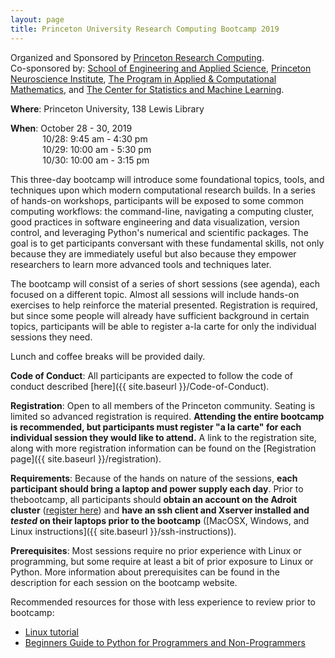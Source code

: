 ```yaml
---
layout: page
title: Princeton University Research Computing Bootcamp 2019
---
```



Organized and Sponsored by [Princeton Research Computing](https://www.princeton.edu/researchcomputing).  
Co-sponsored by: [School of Engineering and Applied Science](https://engineering.princeton.edu/), [Princeton Neuroscience Institute](https://pni.princeton.edu/), [The Program in Applied & Computational Mathematics](https://www.pacm.princeton.edu/), and [The Center for Statistics and Machine Learning](https://csml.princeton.edu).

**Where**: Princeton University, 138 Lewis Library


**When**: October 28 - 30, 2019  
&nbsp;&nbsp;&nbsp;&nbsp;&nbsp;&nbsp;&nbsp;&nbsp;&nbsp;&nbsp;&nbsp;&nbsp;          10/28: 9:45 am - 4:30 pm  
&nbsp;&nbsp;&nbsp;&nbsp;&nbsp;&nbsp;&nbsp;&nbsp;&nbsp;&nbsp;&nbsp;&nbsp;          10/29: 10:00 am - 5:30 pm  
&nbsp;&nbsp;&nbsp;&nbsp;&nbsp;&nbsp;&nbsp;&nbsp;&nbsp;&nbsp;&nbsp;&nbsp;          10/30: 10:00 am - 3:15 pm  

This three-day bootcamp will introduce some foundational topics, tools, and techniques upon which modern computational research builds.  In a series of hands-on workshops, participants will be exposed to some common computing workflows: the command-line, navigating a computing cluster, good practices in software engineering and data visualization, version control, and leveraging Python's numerical and scientific packages.  The goal is to get participants conversant with these fundamental skills, not only because they are immediately useful but also because they empower researchers to learn more advanced tools and techniques later.

The bootcamp will consist of a series of short sessions (see agenda), each focused on a different topic. Almost all sessions will include hands-on exercises to help reinforce the material presented.  Registration is required, but since some people will already have sufficient background in certain topics, participants will be able to register a-la carte for only the individual sessions they need.

Lunch and coffee breaks will be provided daily.

**Code of Conduct**: All participants are expected to follow the code of conduct described [here]({{ site.baseurl }}/Code-of-Conduct).

**Registration**: Open to all members of the Princeton community.  Seating is limited so advanced registration is required.   **Attending the entire bootcamp is recommended, but participants must register "a la carte" for each individual session they would like to attend.** A link to the registration site, along with more registration information can be found on the [Registration page]({{ site.baseurl }}/registration).

**Requirements**: Because of the hands on nature of the sessions, **each participant should bring a laptop and power supply each day**. Prior to thebootcamp, all participants should **obtain an account on the Adroit cluster** ([register here](forms.rc.princeton.edu/registration/?q=adroit)) and **have an ssh client and Xserver installed and *tested* on their laptops prior to the bootcamp** ([MacOSX, Windows, and Linux instructions]({{ site.baseurl }}/ssh-instructions)).

**Prerequisites**: Most sessions require no prior experience with Linux or programming, but some require at least a bit of prior exposure to Linux or Python. More information about prerequisites can be found in the description for each session on the bootcamp website.

Recommended resources for those with less experience to review prior to bootcamp:

* [Linux tutorial](https://ryanstutorials.net/linuxtutorial)
* [Beginners Guide to Python for Programmers and Non-Programmers](https://wiki.python.org/moin/BeginnersGuide)
